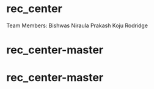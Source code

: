 ﻿# rec_center
Team Members:
Bishwas Niraula
Prakash Koju
Rodridge
# rec_center-master
# rec_center-master
